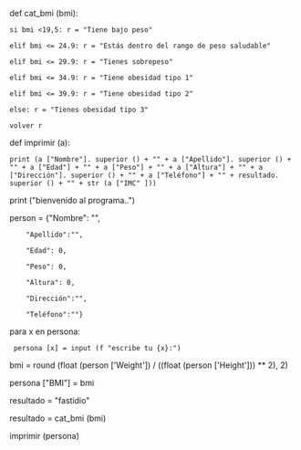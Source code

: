 def cat_bmi (bmi):

    si bmi <19,5: r = "Tiene bajo peso"

    elif bmi <= 24.9: r = "Estás dentro del rango de peso saludable"

    elif bmi <= 29.9: r = "Tienes sobrepeso"

    elif bmi <= 34.9: r = "Tiene obesidad tipo 1"

    elif bmi <= 39.9: r = "Tiene obesidad tipo 2"

    else: r = "Tienes obesidad tipo 3"

    volver r

def imprimir (a):

    print (a ["Nombre"]. superior () + "" + a ["Apellido"]. superior () + "" + a ["Edad"] + "" + a ["Peso"] + "" + a ["Altura"] + "" + a ["Dirección"]. superior () + "" + a ["Teléfono"] + "" + resultado. superior () + "" + str (a ["IMC" ]))

print ("bienvenido al programa..")

person = {"Nombre": "",

        "Apellido":"",

        "Edad": 0,

        "Peso": 0,

        "Altura": 0,

        "Dirección":"",

        "Teléfono":""}

para x en persona:

     persona [x] = input (f "escribe tu {x}:")

bmi = round (float (person ['Weight']) / ((float (person ['Height'])) ** 2), 2)

persona ["BMI"] = bmi

resultado = "fastidio"

resultado = cat_bmi (bmi)

imprimir (persona)

